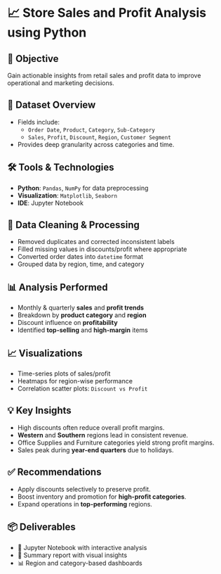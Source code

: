 
# 📈 Store Sales and Profit Analysis using Python

## 📌 Objective
Gain actionable insights from retail sales and profit data to improve operational and marketing decisions.

## 📁 Dataset Overview
- Fields include:
  - `Order Date`, `Product`, `Category`, `Sub-Category`
  - `Sales`, `Profit`, `Discount`, `Region`, `Customer Segment`
- Provides deep granularity across categories and time.

## 🛠️ Tools & Technologies
- **Python**: `Pandas`, `NumPy` for data preprocessing
- **Visualization**: `Matplotlib`, `Seaborn`
- **IDE**: Jupyter Notebook

## 🧹 Data Cleaning & Processing
- Removed duplicates and corrected inconsistent labels
- Filled missing values in discounts/profit where appropriate
- Converted order dates into `datetime` format
- Grouped data by region, time, and category

## 📊 Analysis Performed
- Monthly & quarterly **sales** and **profit trends**
- Breakdown by **product category** and **region**
- Discount influence on **profitability**
- Identified **top-selling** and **high-margin** items

## 📈 Visualizations
- Time-series plots of sales/profit
- Heatmaps for region-wise performance
- Correlation scatter plots: `Discount vs Profit`

## 💡 Key Insights
- High discounts often reduce overall profit margins.
- **Western** and **Southern** regions lead in consistent revenue.
- Office Supplies and Furniture categories yield strong profit margins.
- Sales peak during **year-end quarters** due to holidays.

## ✅ Recommendations
- Apply discounts selectively to preserve profit.
- Boost inventory and promotion for **high-profit categories**.
- Expand operations in **top-performing** regions.

## 📦 Deliverables
- 📘 Jupyter Notebook with interactive analysis
- 📝 Summary report with visual insights
- 📊 Region and category-based dashboards
